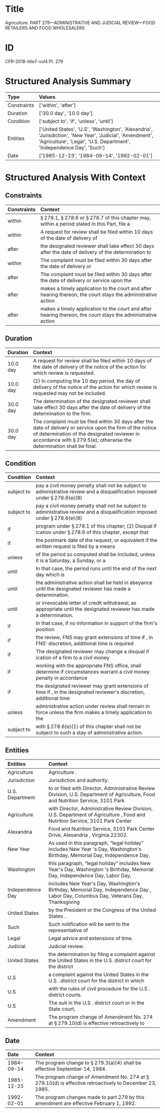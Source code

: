 # Title

 Agriculture. PART 279—ADMINISTRATIVE AND JUDICIAL REVIEW—FOOD RETAILERS AND FOOD WHOLESALERS


# ID

 CFR-2018-title7-vol4.Pt. 279


# Structured Analysis Summary

| Type        | Values                                                                                                                                                                           |
|:------------|:---------------------------------------------------------------------------------------------------------------------------------------------------------------------------------|
| Constraints | ['within', 'after']                                                                                                                                                              |
| Duration    | ['30.0 day', '10.0 day']                                                                                                                                                         |
| Condition   | ['subject to', 'if', 'unless', 'until']                                                                                                                                          |
| Entities    | ['United States', 'U.S', 'Washington', 'Alexandria', 'Jurisdiction', 'New Year', 'Judicial', 'Amendment', 'Agriculture', 'Legal', 'U.S. Department', 'Independence Day', 'Such'] |
| Date        | ['1985-12-23', '1984-09-14', '1992-02-01']                                                                                                                                       |


# Structured Analysis With Context

 


## Constraints

| Constraints   | Context                                                                                                                       |
|:--------------|:------------------------------------------------------------------------------------------------------------------------------|
| within        | &#167;&#8201;278.1, &#167;&#8201;278.6 or &#167;&#8201;278.7 of this chapter may, within a period stated in this Part, file a |
| within        | A request for review shall be filed  within 10 days of the date of delivery of                                                |
| after         | the designated reviewer shall take effect 30 days after the date of delivery of the determination to                          |
| within        | The complaint must be filed  within 30 days after the date of delivery or                                                     |
| after         | The complaint must be filed within 30 days  after the date of delivery or service upon the                                    |
| after         | makes a timely application to the court and after  hearing thereon, the court stays the administrative action                 |
| after         | makes a timely application to the court and after  hearing thereon, the court stays the administrative action                 |


## Duration

| Duration   | Context                                                                                                                                                                                                                                        |
|:-----------|:-----------------------------------------------------------------------------------------------------------------------------------------------------------------------------------------------------------------------------------------------|
| 10.0 day   | A request for review shall be filed within 10 days of the date of delivery of the notice of the action for which review is requested.                                                                                                          |
| 10.0 day   | (2) In computing the 10 day period, the day of delivery of the notice of the action for which review is requested may not be included.                                                                                                         |
| 30.0 day   | The determination of the designated reviewer shall take effect 30 days after the date of delivery of the determination to the firm.                                                                                                            |
| 30.0 day   | The complaint must be filed within 30 days after the date of delivery or service upon the firm of the notice of determination of the designated reviewer in accordance with &#167;&#8201;279.5(e); otherwise the determination shall be final. |


## Condition

| Condition   | Context                                                                                                                               |
|:------------|:--------------------------------------------------------------------------------------------------------------------------------------|
| subject to  | pay a civil money penalty shall not be subject to administrative review and a disqualification imposed under &#167;&#8201;278.6(e)(8) |
| subject to  | pay a civil money penalty shall not be subject to administrative review and a disqualification imposed under &#167;&#8201;278.6(e)(8) |
| if          | program under &#167;&#8201;278.1 of this chapter; (2) Disqual if ication under &#167;&#8201;278.6 of this chapter, except that        |
| if          | the postmark date of the request, or equivalent if the written request is filed by a means                                            |
| unless      | of the period so computed shall be included, unless it is a Saturday, a Sunday, or a                                                  |
| until       | In that case, the period runs  until the end of the next day which is                                                                 |
| until       | the administrative action shall be held in abeyance until  the designated reviewer has made a determination.                          |
| until       | or irrevocable letter of credit withdrawal, as appropriate until  the designated reviewer has made a determination.                   |
| if          | In that case,  if no information in support of the firm's position                                                                    |
| if          | the review, FNS may grant extensions of time if , in FNS' discretion, additional time is required                                     |
| if          | The designated reviewer may change a disqual if ication of a firm to a civil money                                                    |
| if          | working with the appropriate FNS office, shall determine if circumstances warrant a civil money penalty in accordance                 |
| if          | the designated reviewer may grant extensions of time if , in the designated reviewer's discretion, additional time                    |
| unless      | administrative action under review shall remain in force unless the firm makes a timely application to the                            |
| subject to  | with &#167;&#8201;278.6(e)(1) of this chapter shall not be subject to  such a stay of administrative action.                          |


## Entities

| Entities         | Context                                                                                                                                  |
|:-----------------|:-----------------------------------------------------------------------------------------------------------------------------------------|
| Agriculture      | Agriculture .                                                                                                                            |
| Jurisdiction     | Jurisdiction  and authority.                                                                                                             |
| U.S. Department  | to or filed with Director, Administrative Review Division, U.S. Department of Agriculture, Food and Nutrition Service, 3101 Park         |
| Agriculture      | with Director, Administrative Review Division, U.S. Department of Agriculture , Food and Nutrition Service, 3101 Park Center             |
| Alexandria       | Food and Nutrition Service, 3101 Park Center Drive, Alexandria , Virginia 22302.                                                         |
| New Year         | As used in this paragraph, &#8220;legal holiday&#8221; includes  New Year 's Day, Washington's Birthday, Memorial Day, Independence Day, |
| Washington       | this paragraph, &#8220;legal holiday&#8221; includes New Year's Day, Washington 's Birthday, Memorial Day, Independence Day, Labor Day,  |
| Independence Day | includes New Year's Day, Washington's Birthday, Memorial Day, Independence Day , Labor Day, Columbus Day, Veterans Day, Thanksgiving     |
| United States    | by the President or the Congress of the United States .                                                                                  |
| Such             | Such notification will be sent to the representative of                                                                                  |
| Legal            | Legal  advice and extensions of time.                                                                                                    |
| Judicial         | Judicial  review.                                                                                                                        |
| United States    | the determination by filing a complaint against the United States in the U.S. district court for the district                            |
| U.S              | a complaint against the United States in the U.S . district court for the district in which                                              |
| U.S              | with the rules of civil procedure for the U.S . district courts.                                                                         |
| U.S              | The suit in the  U.S . district court or in the State court,                                                                             |
| Amendment        | The program change of  Amendment No. 274 at &#167;&#8201;279.10(d) is effective retroactively to                                         |


## Date

| Date       | Context                                                                                                            |
|:-----------|:-------------------------------------------------------------------------------------------------------------------|
| 1984-09-14 | The program change to &#167;&#8201;279.3(a)(4) shall be effective September 14, 1984.                              |
| 1985-12-23 | The program change of Amendment No. 274 at &#167;&#8201;279.10(d) is effective retroactively to December 23, 1985. |
| 1992-02-01 | The program changes made to part 279 by this amendment are effective February 1, 1992.                             |


